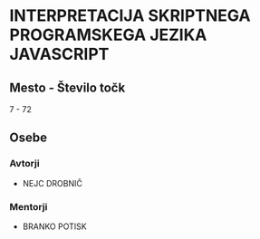 # INTERPRETACIJA SKRIPTNEGA PROGRAMSKEGA JEZIKA JAVASCRIPT
## Mesto - Število točk
7 - 72
## Osebe
### Avtorji
 * NEJC DROBNIČ
### Mentorji
 * BRANKO POTISK